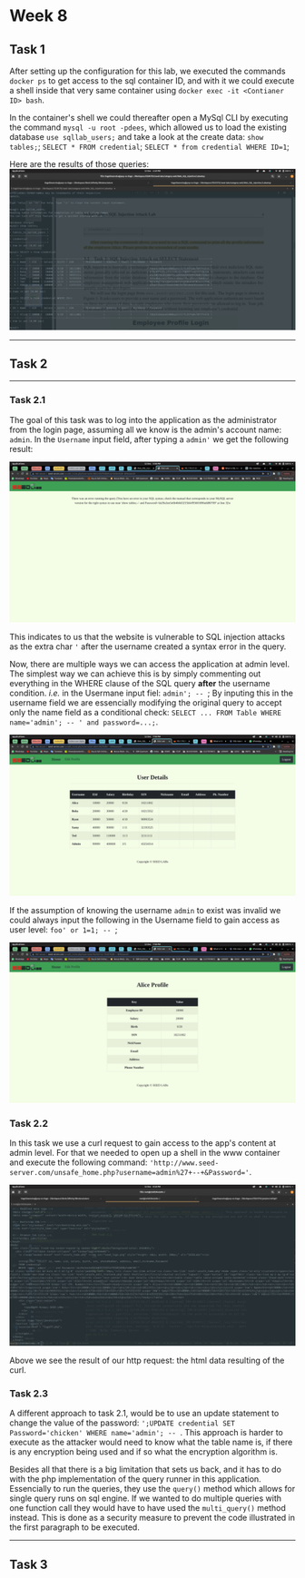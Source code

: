 # Week 8

## Task 1

After setting up the configuration for this lab, we executed the commands `docker ps` to get access to the sql container ID, and with it we could execute a shell inside that very same container using `docker exec -it <Contianer ID> bash`.

In the container's shell we could thereafter open a MySql CLI by executing the command `mysql -u root -pdees`, which allowed us to load the existing database `use sqllab_users;` and take a look at the create data: `show tables;`; `SELECT * FROM credential`; `SELECT * from credential WHERE ID=1`;

Here are the results of those queries:
![task 1 results](../Week8/img/task1.png)

***

## Task 2

***

### Task 2.1

The goal of this task was to log into the application as the administrator from the login page, assuming all we know is the admin's account name: `admin`. In the `Username` input field, after typing a `admin'` we get the following result:

![task 2_1 results](../Week8/img/task2_1.png)

This indicates to us that the website is vulnerable to SQL injection attacks as the extra char `'` after the username created a syntax error in the query.

Now, there are multiple ways we can access the application at admin level. The simplest way we can achieve this is by simply commenting out everything in the WHERE clause of the SQL query **after** the username condition.
*i.e.* in the Usermane input fiel: `admin'; -- `;
By inputing this in the username field we are essencially modifying the original query to accept only the name field as a conditional check: `SELECT ... FROM Table WHERE name='admin'; -- ' and password=...;`.

![task 2_1_2 results](../Week8/img/task2_2.png)

If the assumption of knowing the username `admin` to exist was invalid we could always input the following in the Username field to gain access as user level: `foo' or 1=1; -- `;

![task 2_1_3 results](../Week8/img/task2_3.png)

### Task 2.2

In this task we use a curl request to gain access to the app's content at admin level. For that we needed to open up a shell in the www container and execute the following command: `'http://www.seed-server.com/unsafe_home.php?username=admin%27+--+&Password='`.

![task 2_2 results](../Week8/img/task2_4.png)

Above we see the result of our http request: the html data resulting of the curl.

### Task 2.3

A different approach to task 2.1, would be to use an update statement to change the value of the password: `';UPDATE credential SET Password='chicken' WHERE name='admin'; -- `. This approach is harder to execute as the attacker would need to know what the table name is, if there is any encryption being used and if so what the encryption algorithm is.

Besides all that there is a big limitation that sets us back, and it has to do with the php implementation of the query runner in this application. Essencially to run the queries, they use the `query()` method which allows for single query runs on sql engine. If we wanted to do multiple queries with one function call they would have to have used the `multi_query()` method instead. This is done as a security measure to prevent the code illustrated in the first paragraph to be executed.

***

## Task 3
